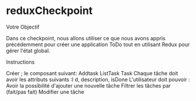 # reduxCheckpoint

Votre Objectif

 

Dans ce checkpoint, nous allons utiliser ce que nous avons appris précédemment pour créer une application ToDo tout en utilisant Redux pour gérer l'état global.


Instructions

Créer  ; le composant suivant:
Addtask
ListTask
Task
Chaque tâche doit avoir les attributs suivants :I d, description, isDone
L'utilisateur doit pouvoir :
Avoir la possibilité d'ajouter une nouvelle tâche
Filtrer les tâches par (fait/pas fait)
Modifier une tâche
